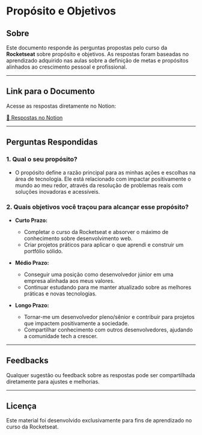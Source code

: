 # Propósito e Objetivos

## Sobre

Este documento responde às perguntas propostas pelo curso da **Rocketseat** sobre propósito e objetivos. As respostas foram baseadas no aprendizado adquirido nas aulas sobre a definição de metas e propósitos alinhados ao crescimento pessoal e profissional.

---

## Link para o Documento

Acesse as respostas diretamente no Notion:

[🔗 Respostas no Notion](https://www.notion.so/Anota-es-365538e7f6554ca2b07fc7b817420028?p=1680bdd25f468088a29fdad5180f69b9&showMoveTo=true)

---

## Perguntas Respondidas

### 1. Qual o seu propósito?
- O propósito define a razão principal para as minhas ações e escolhas na área de tecnologia. Ele está relacionado com impactar positivamente o mundo ao meu redor, através da resolução de problemas reais com soluções inovadoras e acessíveis.

### 2. Quais objetivos você traçou para alcançar esse propósito?
- **Curto Prazo:**
  - Completar o curso da Rocketseat e absorver o máximo de conhecimento sobre desenvolvimento web.
  - Criar projetos práticos para aplicar o que aprendi e construir um portfólio sólido.

- **Médio Prazo:**
  - Conseguir uma posição como desenvolvedor júnior em uma empresa alinhada aos meus valores.
  - Continuar estudando para me manter atualizado sobre as melhores práticas e novas tecnologias.

- **Longo Prazo:**
  - Tornar-me um desenvolvedor pleno/sênior e contribuir para projetos que impactem positivamente a sociedade.
  - Compartilhar conhecimento com outros desenvolvedores, ajudando a comunidade tech a crescer.

---

## Feedbacks

Qualquer sugestão ou feedback sobre as respostas pode ser compartilhada diretamente para ajustes e melhorias.

---

## Licença

Este material foi desenvolvido exclusivamente para fins de aprendizado no curso da Rocketseat.

